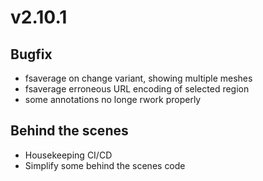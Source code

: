 # v2.10.1

## Bugfix

- fsaverage on change variant, showing multiple meshes
- fsaverage erroneous URL encoding of selected region
- some annotations no longe rwork properly

## Behind the scenes

- Housekeeping CI/CD
- Simplify some behind the scenes code
